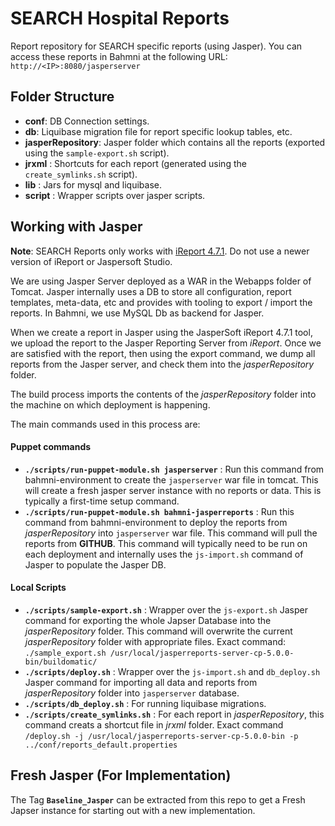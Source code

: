 SEARCH Hospital Reports
========================

Report repository for SEARCH specific reports (using Jasper). You can access these reports in Bahmni at the following URL: `http://<IP>:8080/jasperserver`

Folder Structure
-----------------

- __conf__: DB Connection settings. 
- __db__: Liquibase migration file for report specific lookup tables, etc.
- __jasperRepository__: Jasper folder which contains all the reports (exported using the `sample-export.sh` script). 
- __jrxml__ : Shortcuts for each report (generated using the `create_symlinks.sh` script).
- __lib__ : Jars for mysql and liquibase.
- __script__ : Wrapper scripts over jasper scripts.


Working with Jasper
----------------------

__Note__: SEARCH Reports only works with [iReport 4.7.1](http://sourceforge.net/projects/ireport/files/iReport/iReport-4.7.1/). Do not use a newer version of iReport or Jaspersoft Studio.

We are using Jasper Server deployed as a WAR in the Webapps folder of Tomcat. Jasper internally uses a DB to store all configuration, report templates, meta-data, etc and provides with tooling to export / import the reports. In Bahmni, we use MySQL Db as backend for Jasper. 

When we create a report in Jasper using the JasperSoft iReport 4.7.1 tool, we upload the report to the Jasper Reporting Server from _iReport_. Once we are satisfied with the report, then using the export command, we dump all reports from the Jasper server, and check them into the _jasperRepository_ folder. 

The build process imports the contents of the _jasperRepository_ folder into the machine on which deployment is happening.

The main commands used in this process are:

#### Puppet commands
- __`./scripts/run-puppet-module.sh jasperserver`__ : Run this command from bahmni-environment to create the `jasperserver` war file in tomcat. This will create a fresh jasper server instance with no reports or data. This is typically a first-time setup command.
- __`./scripts/run-puppet-module.sh bahmni-jasperreports`__ : Run this command from bahmni-environment to deploy the reports from _jasperRepository_ into `jasperserver` war file. This command will pull the reports from __GITHUB__. This command will typically need to be run on each deployment and internally uses the `js-import.sh` command of Jasper to populate the Jasper DB.

#### Local Scripts
- __`./scripts/sample-export.sh`__ : Wrapper over the `js-export.sh` Jasper command for exporting the whole Japser Database into the _jasperRepository_ folder. This command will overwrite the current _jasperRepository_ folder with appropriate files. Exact command: `./sample_export.sh /usr/local/jasperreports-server-cp-5.0.0-bin/buildomatic/` 
- __`./scripts/deploy.sh`__ : Wrapper over the `js-import.sh` and `db_deploy.sh` Jasper command for importing all data and reports from _jasperRepository_ folder into `jasperserver` database.
- __`./scripts/db_deploy.sh`__ :  For running liquibase migrations.
- __`./scripts/create_symlinks.sh`__ :  For each report in _jasperRepository_, this command creats a shortcut file in _jrxml_ folder. Exact command `/deploy.sh -j /usr/local/jasperreports-server-cp-5.0.0-bin -p ../conf/reports_default.properties`


Fresh Jasper (For Implementation)
-----------------------------------

The Tag __`Baseline_Jasper`__ can be extracted from this repo to get a Fresh Japser instance for starting out with a new implementation.
